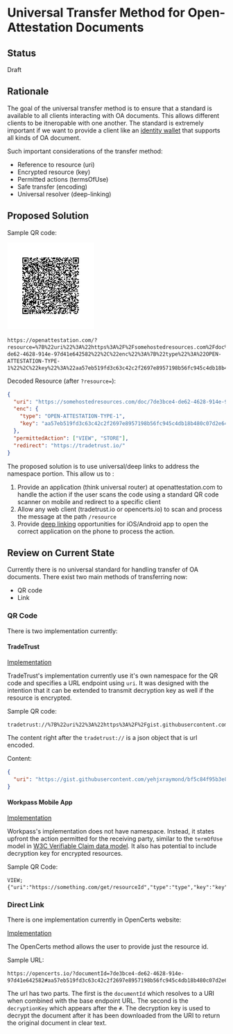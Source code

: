 # Universal Transfer Method for Open-Attestation Documents

## Status

Draft

## Rationale

The goal of the universal transfer method is to ensure that a standard is available to all clients interacting with OA documents. This allows different clients to be itneropable with one another. The standard is extremely important if we want to provide a client like an [identity wallet](https://github.com/Open-Attestation/identity-wallet) that supports all kinds of OA document.

Such important considerations of the transfer method:

- Reference to resource (uri)
- Encrypted resource (key)
- Permitted actions (termsOfUse)
- Safe transfer (encoding)
- Universal resolver (deep-linking)

## Proposed Solution

Sample QR code:

![Proposed QR](assets/universal_transfer/proposed-qr.png)

```
https://openattestation.com/?resource=%7B%22uri%22%3A%22https%3A%2F%2Fsomehostedresources.com%2Fdoc%2F7de3bce4-de62-4628-914e-97d41e642582%22%2C%22enc%22%3A%7B%22type%22%3A%22OPEN-ATTESTATION-TYPE-1%22%2C%22key%22%3A%22aa57eb519fd3c63c42c2f2697e8957198b56fc945c4db18b480c07d2e6485a93%22%7D%2C%22permittedAction%22%3A%5B%22VIEW%22%2C%22STORE%22%5D%7D
```

Decoded Resource (after `?resource=`):

```json
{
  "uri": "https://somehostedresources.com/doc/7de3bce4-de62-4628-914e-97d41e642582",
  "enc": {
    "type": "OPEN-ATTESTATION-TYPE-1",
    "key": "aa57eb519fd3c63c42c2f2697e8957198b56fc945c4db18b480c07d2e6485a93"
  },
  "permittedAction": ["VIEW", "STORE"],
  "redirect": "https://tradetrust.io/"
}
```

The proposed solution is to use universal/deep links to address the namespace portion. This allow us to :

1. Provide an application (think universal router) at openattestation.com to handle the action if the user scans the code using a standard QR code scanner on mobile and redirect to a specific client
2. Allow any web client (tradetrust.io or opencerts.io) to scan and process the message at the path `/resource`
3. Provide [deep linking](https://docs.expo.io/versions/latest/workflow/linking/) opportunities for iOS/Android app to open the correct application on the phone to process the action.

## Review on Current State

Currently there is no universal standard for handling transfer of OA documents. There exist two main methods of transferring now:

- QR code
- Link

### QR Code

There is two implementation currently:

#### TradeTrust

[Implementation](https://github.com/TradeTrust/tradetrust-website/pull/10/files#diff-6d8cff40428270293e71b7af0315418dL11)

TradeTrust's implementation currently use it's own namespace for the QR code and specifies a URL endpoint using `uri`. It was designed with the intention that it can be extended to transmit decryption key as well if the resource is encrypted.

Sample QR code:

```
tradetrust://%7B%22uri%22%3A%22https%3A%2F%2Fgist.githubusercontent.com%2Fyehjxraymond%2Fbf5c84f95b3e847fdae4c6935292c434%2Fraw%2F9c3cdd9221641cce1f639c99b55c83195da07482%2Ftt.json%22%7D
```

The content right after the `tradetrust://` is a json object that is url encoded.

Content:

```json
{
  "uri": "https://gist.githubusercontent.com/yehjxraymond/bf5c84f95b3e847fdae4c6935292c434/raw/9c3cdd9221641cce1f639c99b55c83195da07482/tt.json"
}
```

#### Workpass Mobile App

[Implementation](https://github.com/sgworkpass/mobile/blob/master/src/services/qrHandler/qrHandler.test.tsx)

Workpass's implementation does not have namespace. Instead, it states upfront the action permitted for the receiving party, similar to the `termOfUse` model in [W3C Verifiable Claim data model](https://w3c.github.io/vc-data-model/#terms-of-use). It also has potential to include decryption key for encrypted resources.

Sample QR Code:

```
VIEW;{"uri":"https://something.com/get/resourceId","type":"type","key":"key"}
```

### Direct Link

There is one implementation currently in OpenCerts website:

[Implementation](https://github.com/OpenCerts/opencerts-website/pull/399)

The OpenCerts method allows the user to provide just the resource id.

Sample URL:

```
https://opencerts.io/?documentId=7de3bce4-de62-4628-914e-97d41e642582#aa57eb519fd3c63c42c2f2697e8957198b56fc945c4db18b480c07d2e6485a93
```

The url has two parts. The first is the `documentId` which resolves to a URI when combined with the base endpoint URL. The second is the `decryptionKey` which appears after the `#`. The decryption key is used to decrypt the document after it has been downloaded from the URI to return the original document in clear text.
